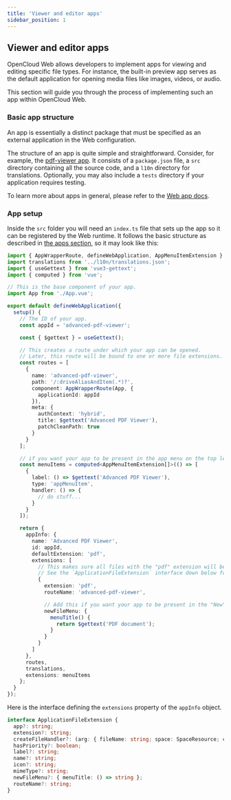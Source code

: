 ```yaml
---
title: 'Viewer and editor apps'
sidebar_position: 1
---
```


## Viewer and editor apps

OpenCloud Web allows developers to implement apps for viewing and editing specific file types. For instance, the
built-in preview app serves as the default application for opening media files like images, videos, or audio.

This section will guide you through the process of implementing such an app within OpenCloud Web.

### Basic app structure

An app is essentially a distinct package that must be specified as an external application in the Web configuration.

The structure of an app is quite simple and straightforward. Consider, for example, the
[pdf-viewer app](https://github.com/opencloud-eu/web/tree/main/packages/web-app-pdf-viewer). It consists of a
`package.json` file, a `src` directory containing all the source code, and a `l10n` directory for translations.
Optionally, you may also include a `tests` directory if your application requires testing.

To learn more about apps in general, please refer to the [Web app docs](./index.md).

### App setup

Inside the `src` folder you will need an `index.ts` file that sets up the app so it can be registered by the Web
runtime. It follows the basic structure as described in [the apps section](./index.md), so it may look like this:

```typescript
import { AppWrapperRoute, defineWebApplication, AppMenuItemExtension } from '@opencloud-eu/web-pkg';
import translations from '../l10n/translations.json';
import { useGettext } from 'vue3-gettext';
import { computed } from 'vue';

// This is the base component of your app.
import App from './App.vue';

export default defineWebApplication({
  setup() {
    // The ID of your app.
    const appId = 'advanced-pdf-viewer';

    const { $gettext } = useGettext();

    // This creates a route under which your app can be opened.
    // Later, this route will be bound to one or more file extensions.
    const routes = [
      {
        name: 'advanced-pdf-viewer',
        path: '/:driveAliasAndItem(.*)?',
        component: AppWrapperRoute(App, {
          applicationId: appId
        }),
        meta: {
          authContext: 'hybrid',
          title: $gettext('Advanced PDF Viewer'),
          patchCleanPath: true
        }
      }
    ];

    // if you want your app to be present in the app menu on the top left.
    const menuItems = computed<AppMenuItemExtension[]>(() => [
      {
        label: () => $gettext('Advanced PDF Viewer'),
        type: 'appMenuItem',
        handler: () => {
          // do stuff...
        }
      }
    ]);

    return {
      appInfo: {
        name: 'Advanced PDF Viewer',
        id: appId,
        defaultExtension: 'pdf',
        extensions: [
          // This makes sure all files with the "pdf" extension will be routed to your app when being opened.
          // See the `ApplicationFileExtension` interface down below for a list of all possible properties.
          {
            extension: 'pdf',
            routeName: 'advanced-pdf-viewer',

            // Add this if you want your app to be present in the "New" file menu.
            newFileMenu: {
              menuTitle() {
                return $gettext('PDF document');
              }
            }
          }
        ]
      },
      routes,
      translations,
      extensions: menuItems
    };
  }
});
```

Here is the interface defining the `extensions` property of the `appInfo` object.

```typescript
interface ApplicationFileExtension {
  app?: string;
  extension?: string;
  createFileHandler?: (arg: { fileName: string; space: SpaceResource; currentFolder: Resource }) => Promise<Resource>;
  hasPriority?: boolean;
  label?: string;
  name?: string;
  icon?: string;
  mimeType?: string;
  newFileMenu?: { menuTitle: () => string };
  routeName?: string;
}
```

